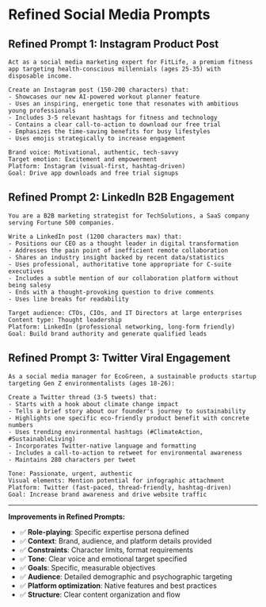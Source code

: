 # Refined Social Media Prompts

## Refined Prompt 1: Instagram Product Post
```
Act as a social media marketing expert for FitLife, a premium fitness app targeting health-conscious millennials (ages 25-35) with disposable income.

Create an Instagram post (150-200 characters) that:
- Showcases our new AI-powered workout planner feature
- Uses an inspiring, energetic tone that resonates with ambitious young professionals
- Includes 3-5 relevant hashtags for fitness and technology
- Contains a clear call-to-action to download our free trial
- Emphasizes the time-saving benefits for busy lifestyles
- Uses emojis strategically to increase engagement

Brand voice: Motivational, authentic, tech-savvy
Target emotion: Excitement and empowerment
Platform: Instagram (visual-first, hashtag-driven)
Goal: Drive app downloads and free trial signups
```

## Refined Prompt 2: LinkedIn B2B Engagement
```
You are a B2B marketing strategist for TechSolutions, a SaaS company serving Fortune 500 companies.

Write a LinkedIn post (1200 characters max) that:
- Positions our CEO as a thought leader in digital transformation
- Addresses the pain point of inefficient remote collaboration
- Shares an industry insight backed by recent data/statistics
- Uses professional, authoritative tone appropriate for C-suite executives
- Includes a subtle mention of our collaboration platform without being salesy
- Ends with a thought-provoking question to drive comments
- Uses line breaks for readability

Target audience: CTOs, CIOs, and IT Directors at large enterprises
Content type: Thought leadership
Platform: LinkedIn (professional networking, long-form friendly)
Goal: Build brand authority and generate qualified leads
```

## Refined Prompt 3: Twitter Viral Engagement
```
As a social media manager for EcoGreen, a sustainable products startup targeting Gen Z environmentalists (ages 18-26):

Create a Twitter thread (3-5 tweets) that:
- Starts with a hook about climate change impact
- Tells a brief story about our founder's journey to sustainability
- Highlights one specific eco-friendly product benefit with concrete numbers
- Uses trending environmental hashtags (#ClimateAction, #SustainableLiving)
- Incorporates Twitter-native language and formatting
- Includes a call-to-action to retweet for environmental awareness
- Maintains 280 characters per tweet

Tone: Passionate, urgent, authentic
Visual elements: Mention potential for infographic attachment
Platform: Twitter (fast-paced, thread-friendly, hashtag-driven)
Goal: Increase brand awareness and drive website traffic
```

---

**Improvements in Refined Prompts:**
- ✅ **Role-playing**: Specific expertise persona defined
- ✅ **Context**: Brand, audience, and platform details provided
- ✅ **Constraints**: Character limits, format requirements
- ✅ **Tone**: Clear voice and emotional target specified
- ✅ **Goals**: Specific, measurable objectives
- ✅ **Audience**: Detailed demographic and psychographic targeting
- ✅ **Platform optimization**: Native features and best practices
- ✅ **Structure**: Clear content organization and flow
